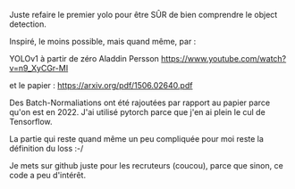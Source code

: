 
Juste refaire le premier yolo pour être SÛR de bien comprendre le object detection.

Inspiré, le moins possible, mais quand même, par : 

YOLOv1 à partir de zéro
Aladdin Persson
https://www.youtube.com/watch?v=n9_XyCGr-MI

et le papier : 
https://arxiv.org/pdf/1506.02640.pdf

Des Batch-Normaliations ont été rajoutées par rapport au papier parce qu'on est en 2022.
J'ai utilisé pytorch parce que j'en ai plein le cul de Tensorflow.

La partie qui reste quand même un peu compliquée pour moi reste la définition du loss :-/

Je mets sur github juste pour les recruteurs (coucou), parce que sinon, ce code a peu d'intérêt.
